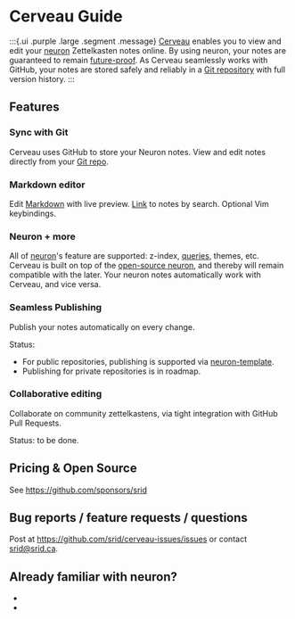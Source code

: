# Cerveau Guide

:::{.ui .purple .large .segment .message}
[Cerveau](https://www.cerveau.app/) enables you to view and edit your [neuron](https://neuron.zettel.page/) Zettelkasten notes online. By using neuron, your notes are guaranteed to remain [future-proof](https://neuron.zettel.page/6f0f0bcc.html). As Cerveau seamlessly works with GitHub, your notes are stored safely and reliably in a [Git repository](https://guides.github.com/introduction/git-handbook/) with full version history.
:::

## Features

### Sync with Git
Cerveau uses GitHub to store your Neuron notes. View and edit notes directly from your [Git repo](https://guides.github.com/introduction/git-handbook/).

### Markdown editor
Edit [Markdown](https://neuron.zettel.page/2011404.html) with live preview. [Link](https://neuron.zettel.page/2011504.html) to notes by search. Optional Vim keybindings.

### Neuron + more
All of [neuron](https://neuron.zettel.page/)'s feature are supported: z-index, [queries](https://neuron.zettel.page/2011506.html), themes, etc. Cerveau is built on top of the [open-source neuron](https://github.com/srid/neuron), and thereby will remain compatible with the later. Your neuron notes automatically work with Cerveau, and vice versa.

### Seamless Publishing
Publish your notes automatically on every change. 

Status: 
- For public repositories, publishing is supported via [neuron-template](https://github.com/srid/neuron-template).
- Publishing for private repositories is in roadmap.

### Collaborative editing
Collaborate on community zettelkastens, via tight integration with GitHub Pull Requests.

Status: to be done.

## Pricing & Open Source

See <https://github.com/sponsors/srid>

## Bug reports / feature requests / questions

Post at <https://github.com/srid/cerveau-issues/issues> or contact srid@srid.ca.

## Already familiar with neuron?
- <neuron-diff>
- <known-issues>

